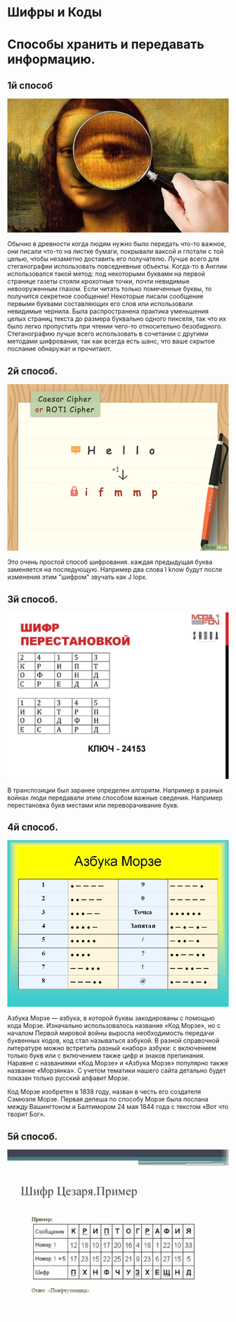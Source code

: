 # Шифры и Коды
# Способы хранить и передавать информацию.
## 1й способ 
![Стеганография](img1.png)

Обычно в древности когда людям нужно было передать что-то важное, они писали что-то на листке бумаги, покрывали ваксой и глотали с той целью, чтобы незаметно доставить его получателю. Лучше всего для стеганографии использовать повседневные объекты. Когда-то в Англии использовался такой метод: под некоторыми буквами на первой странице газеты стояли крохотные точки, почти невидимые невооруженным глазом. Если читать только помеченные буквы, то получится секретное сообщение! Некоторые писали сообщение первыми буквами составляющих его слов или использовали невидимые чернила. Была распространена практика уменьшения целых страниц текста до размера буквально одного пикселя, так что их было легко пропустить при чтении чего-то относительно безобидного. Стеганографию лучше всего использовать в сочетании с другими методами шифрования, так как всегда есть шанс, что ваше скрытое послание обнаружат и прочитают.

## 2й способ.
![ROT1](img2.jpg)

Это очень простой способ шифрования. каждая предыдущая буква заменяется на последующую. Например два слова I know будут после изменения этим "шифром" звучать как J lopx. 

## 3й способ.
![Транспозиция](img3.jpg)

В транспозиции был заранее определен алгоритм. Например в разных войнах люди передавали этим способом важные сведения. Например перестановка букв местами или переворачивание букв. 

## 4й способ.
![Азбука Морзе](img4.jpg)

Азбука Морзе — азбука, в которой буквы закодированы с помощью кода Морзе. Изначально использовалось название «Код Морзе», но с началом Первой мировой войны выросла необходимость передачи буквенных кодов, код стал называться азбукой. В разной справочной литературе можно встретить разный «набор» азбуки: с включением только букв или с включением также цифр и знаков препинания. Наравне с названиями «Код Морзе» и «Азбука Морзе» популярно также название «Морзянка». С учетом тематики нашего сайта детально будет показан только русский алфавит Морзе.

Код Морзе изобретен в 1838 году, назван в честь его создателя Сэмюэля Морзе. Первая депеша по способу Морзе была послана между Вашингтоном и Балтимором 24 мая 1844 года с текстом «Вот что творит Бог».

## 5й способ.
![Шифр Цезаря](img5.jpg)






















